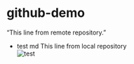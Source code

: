 # github-demo
“This line from remote repository.”
* test md
This line from local repository  
![test](https://www.google.co.th/url?sa=i&url=https%3A%2F%2Fwww.youtube.com%2Fwatch%3Fv%3DU7mPqycQ0tQ&psig=AOvVaw3pRC5YCTWjocbrxv8bkT-D&ust=1586937309361000&source=images&cd=vfe&ved=0CAIQjRxqFwoTCICj2qi45-gCFQAAAAAdAAAAABAD)

